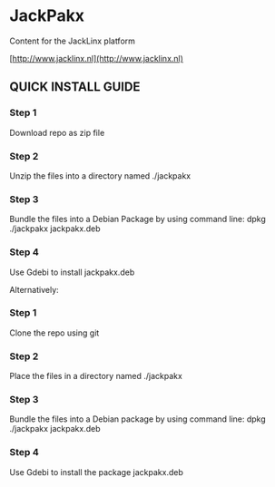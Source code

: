# JackPakx #

Content for the JackLinx platform

[http://www.jacklinx.nl](http://www.jacklinx.nl)

## QUICK INSTALL GUIDE ##

### Step 1 ###
Download repo as zip file
### Step 2 ###
Unzip the files into a directory named ./jackpakx
### Step 3 ###
Bundle the files into a Debian Package by using command line:
dpkg ./jackpakx jackpakx.deb
### Step 4 ###
Use Gdebi to install jackpakx.deb

Alternatively:

### Step 1 ###
Clone the repo using git
### Step 2 ###
Place the files in a directory named ./jackpakx
### Step 3 ###
Bundle the files into a Debian package by using command line:
dpkg ./jackpakx jackpakx.deb
### Step 4 ###
Use Gdebi to install the package jackpakx.deb
